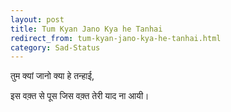 ```yaml
---
layout: post
title: Tum Kyan Jano Kya he Tanhai
redirect_from: tum-kyan-jano-kya-he-tanhai.html
category: Sad-Status
---
```

तुम क्यां जानो क्या हे तन्हाई,

इस वक़्त से पूस जिस वक़्त तेरी याद ना आयी। 